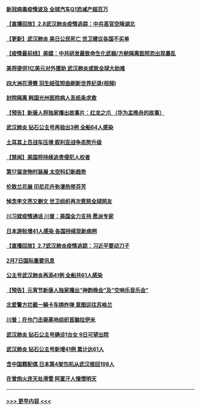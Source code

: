 #### [新冠病毒疫情波及 全球汽车Q1恐减产超百万](../pages/prog202/a102772695.md?t=02090333) 
#### [【直播回放】2.8武汉肺炎疫情追踪：中共高官空降湖北](../pages/prog202/a102772618.md?t=02090333) 
#### [【更新】武汉肺炎 美日公民死亡 世卫建议各国不买单](../pages/prog202/a102770740.md?t=02090333) 
#### [【疫情最前线】美媒：中共研发最致命生化武器/方舱隔离医院恐出现暴乱](../pages/prog202/a102772439.md?t=02090333) 
#### [美将提供1亿美元对外援助 武汉肺炎或致全球大劫难](../pages/prog202/a102772361.md?t=02090333) 
#### [四大洲花滑赛 羽生结弦短曲刷新世界纪录(视频)](../pages/prog202/a102772341.md?t=02090333) 
#### [封院隔离 韩国光州医院病人丢纸条求救](../pages/prog202/a102772282.md?t=02090333) 
#### [【预告】新唐人将独家播出故事片：红龙之爪 （华为孟晚舟的故事）](../pages/prog202/a102767728.md?t=02090333) 
#### [武汉肺炎 钻石公主号再验出3例 全船64人感染](../pages/prog202/a102771726.md?t=02090333) 
#### [土耳其上百战车压境 叙利亚战争态势升级](../pages/prog202/a102772132.md?t=02090333) 
#### [【禁闻】美国将持续追责侵犯人权者](../pages/prog202/a102772042.md?t=02090333) 
#### [第17届宠物时装展 太空科幻新趋势](../pages/prog202/a102772033.md?t=02090333) 
#### [伦敦兰花展 印尼花卉弥漫热带芬芳](../pages/prog202/a102772026.md?t=02090333) 
#### [悼念李文亮又删文 世卫组织再次惹怒全球网友](../pages/prog202/a102771968.md?t=02090333) 
#### [川习就疫情通话 川普：美国全力支持 愿派专家](../pages/prog202/a102771930.md?t=02090333) 
#### [日本游轮增41人感染 各国持续现新病例](../pages/prog202/a102771912.md?t=02090333) 
#### [【直播回放】2.7武汉肺炎疫情追踪：习近平要动刀子](../pages/prog202/a102771649.md?t=02090333) 
#### [2月7日国际重要讯息](../pages/prog202/a102771747.md?t=02090333) 
#### [公主号武汉肺炎再添41例 全船共61人感染](../pages/prog202/a102771703.md?t=02090333) 
#### [【预告】元宵节新唐人独家播出“神韵晚会”及“交响乐音乐会”](../pages/prog202/a102767674.md?t=02090333) 
#### [北爱警方拦截一辆卡车绑炸弹 意图运往苏格兰](../pages/prog202/a102771609.md?t=02090333) 
#### [川普：在也门击毙基地组织首脑拉伊米](../pages/prog202/a102771528.md?t=02090333) 
#### [武汉肺炎 钻石公主号确诊1台女 9日可望出院](../pages/prog202/a102771518.md?t=02090333) 
#### [武汉肺炎 钻石公主号新增41例 累计达61人](../pages/prog202/a102771486.md?t=02090333) 
#### [含中国籍配偶 日本第4架包机从武汉接回198人](../pages/prog202/a102771472.md?t=02090333) 
#### [在曾炮火连天处滑雪 阿富汗人憧憬明天](../pages/prog202/a102771290.md?t=02090333) 

----
#### [ >>> 更早内容 <<< ](../indexes/prog202-earlier.md)
